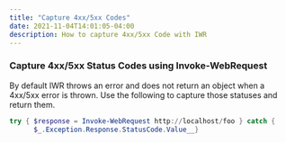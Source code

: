 ```yaml
---
title: "Capture 4xx/5xx Codes"
date: 2021-11-04T14:01:05-04:00
description: How to capture 4xx/5xx Code with IWR
---
```


### Capture 4xx/5xx Status Codes using Invoke-WebRequest

By default IWR throws an error and does not return an object when a 4xx/5xx error is thrown. Use the following to capture those statuses and return them.

```powershell
try { $response = Invoke-WebRequest http://localhost/foo } catch {
      $_.Exception.Response.StatusCode.Value__}
```

